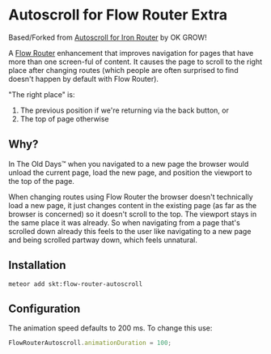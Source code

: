 Autoscroll for Flow Router Extra
==========================

Based/Forked from [Autoscroll for Iron Router](https://github.com/okgrow/iron-router-autoscroll) by OK GROW!

A [Flow Router](https://github.com/VeliovGroup/flow-router) enhancement that improves navigation for pages that have more than one screen-ful of content.
It causes the page to scroll to the right place after changing routes (which people are often surprised to find doesn't happen by default with Flow Router).

"The right place" is:

1. The previous position if we're returning via the back button, or
2. The top of page otherwise

Why?
----

In The Old Days™ when you navigated to a new page the browser would unload the current page, load the new page, and position the viewport to the top of the page.

When changing routes using Flow Router the browser doesn't technically load a new page,
it just changes content in the existing page (as far as the browser is concerned) so it doesn't scroll to the top.
The viewport stays in the same place it was already.
So when navigating from a page that's scrolled down already this feels to the user like navigating to a new page and being scrolled partway down, which feels unnatural.

Installation
----------

`meteor add skt:flow-router-autoscroll`


Configuration
-----------

The animation speed defaults to 200 ms.
To change this use:

``` javascript
FlowRouterAutoscroll.animationDuration = 100;
```
